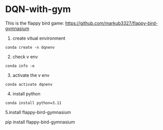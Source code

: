 # DQN-with-gym

This is the flappy bird game:
https://github.com/markub3327/flappy-bird-gymnasium

1. create vitual environment
```
conda create -n dqnenv
```
2. check v env
```
conda info -e
```
3. activate the v env
```
conda activate dqnenv
```
4. install python
```
conda install python=3.11
```
5.install flappy-bird-gymnasium

pip install flappy-bird-gymnasium
